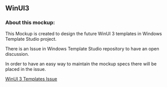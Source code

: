 ## WinUI3

### About this mockup:
This Mockup is created to design the future WinUI 3 templates in Windows Template Studio project.

There is an Issue in Windows Template Studio repository to have an open discussion.

In order to have an easy way to maintain the mockup specs there will be placed in the issue.

[WinUI 3 Templates Issue](https://github.com/microsoft/WindowsTemplateStudio/issues/3807)